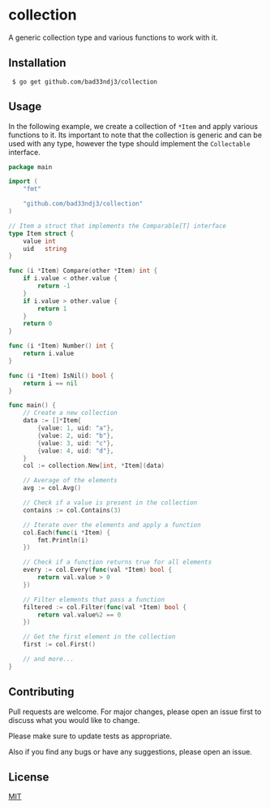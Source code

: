 # collection

A generic collection type and various functions to work with it.

## Installation

` $ go get github.com/bad33ndj3/collection`


## Usage

In the following example, we create a collection of `*Item` and apply various functions to it. Its important to note that the collection is generic and can be used with any type, however the type should implement the `Collectable` interface.

```go
package main

import (
	"fmt"

	"github.com/bad33ndj3/collection"
)

// Item a struct that implements the Comparable[T] interface
type Item struct {
	value int
	uid   string
}

func (i *Item) Compare(other *Item) int {
	if i.value < other.value {
		return -1
	}
	if i.value > other.value {
		return 1
	}
	return 0
}

func (i *Item) Number() int {
	return i.value
}

func (i *Item) IsNil() bool {
	return i == nil
}

func main() {
	// Create a new collection
	data := []*Item{
		{value: 1, uid: "a"},
		{value: 2, uid: "b"},
		{value: 3, uid: "c"},
		{value: 4, uid: "d"},
	}
	col := collection.New[int, *Item](data)

	// Average of the elements
	avg := col.Avg()

	// Check if a value is present in the collection
	contains := col.Contains(3)

	// Iterate over the elements and apply a function
	col.Each(func(i *Item) {
		fmt.Println(i)
	})

	// Check if a function returns true for all elements
	every := col.Every(func(val *Item) bool {
		return val.value > 0
	})

	// Filter elements that pass a function
	filtered := col.Filter(func(val *Item) bool {
		return val.value%2 == 0
	})

	// Get the first element in the collection
	first := col.First()

	// and more...
}

```

## Contributing
Pull requests are welcome. For major changes, please open an issue first to discuss what you would like to change.

Please make sure to update tests as appropriate.

Also if you find any bugs or have any suggestions, please open an issue.

## License
[MIT](https://choosealicense.com/licenses/mit/)
